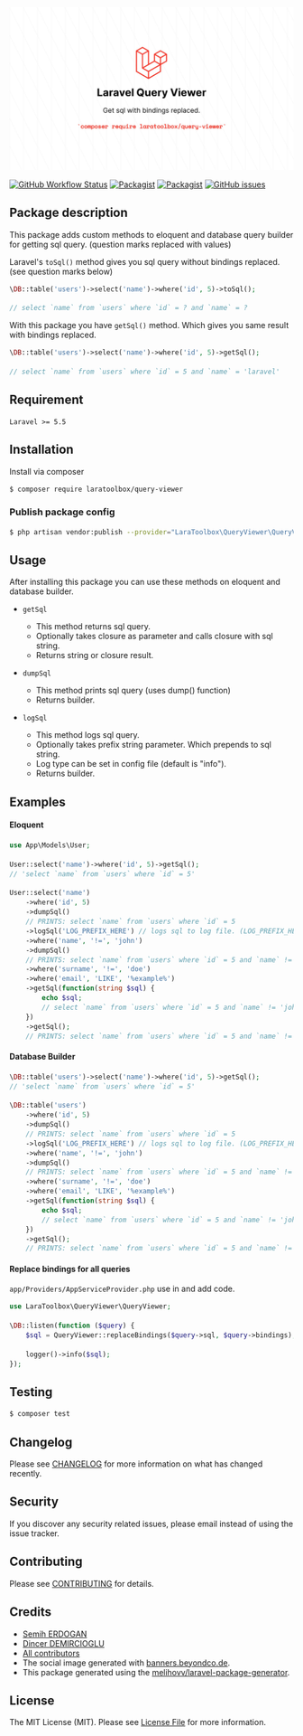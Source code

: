 ![Social Image](social.jpeg)

[![GitHub Workflow Status](https://github.com/laratoolbox/query-viewer/workflows/Run%20tests/badge.svg)](https://github.com/laratoolbox/query-viewer/actions)
[![Packagist](https://img.shields.io/packagist/v/laratoolbox/query-viewer.svg)](https://packagist.org/packages/laratoolbox/query-viewer)
[![Packagist](https://img.shields.io/packagist/l/laratoolbox/query-viewer.svg)](https://packagist.org/packages/laratoolbox/query-viewer)
[![GitHub issues](https://img.shields.io/github/issues/laratoolbox/query-viewer.svg)](https://github.com/laratoolbox/query-viewer/issues)

## Package description

This package adds custom methods to eloquent and database query builder for getting sql query. (question marks replaced with values)

Laravel's `toSql()` method gives you sql query without bindings replaced. (see question marks below)
```php
\DB::table('users')->select('name')->where('id', 5)->toSql();

// select `name` from `users` where `id` = ? and `name` = ?
```

With this package you have `getSql()` method. Which gives you same result with bindings replaced.
```php
\DB::table('users')->select('name')->where('id', 5)->getSql();

// select `name` from `users` where `id` = 5 and `name` = 'laravel'
```

## Requirement

```
Laravel >= 5.5
```

## Installation

Install via composer
```bash
$ composer require laratoolbox/query-viewer
```

### Publish package config

```bash
$ php artisan vendor:publish --provider="LaraToolbox\QueryViewer\QueryViewerServiceProvider"
```

## Usage

After installing this package you can use these methods on eloquent and database builder.

- `getSql`
  * This method returns sql query.
  * Optionally takes closure as parameter and calls closure with sql string.
  * Returns string or closure result.

- `dumpSql`
  * This method prints sql query (uses dump() function)
  * Returns builder.

- `logSql`
  * This method logs sql query.
  * Optionally takes prefix string parameter. Which prepends to sql string.
  * Log type can be set in config file (default is "info").
  * Returns builder.

## Examples

#### Eloquent

```php
use App\Models\User;

User::select('name')->where('id', 5)->getSql();
// 'select `name` from `users` where `id` = 5'

User::select('name')
    ->where('id', 5)
    ->dumpSql()
    // PRINTS: select `name` from `users` where `id` = 5
    ->logSql('LOG_PREFIX_HERE') // logs sql to log file. (LOG_PREFIX_HERE : select `name` from `users` where `id` = 5)
    ->where('name', '!=', 'john')
    ->dumpSql()
    // PRINTS: select `name` from `users` where `id` = 5 and `name` != 'john'
    ->where('surname', '!=', 'doe')
    ->where('email', 'LIKE', '%example%')
    ->getSql(function(string $sql) {
        echo $sql;
        // select `name` from `users` where `id` = 5 and `name` != 'john' and `surname` != 'doe' and `email` LIKE '%example%'
    })
    ->getSql();
    // PRINTS: select `name` from `users` where `id` = 5 and `name` != 'john' and `surname` != 'doe' and `email` LIKE '%example%'
```

#### Database Builder

```php
\DB::table('users')->select('name')->where('id', 5)->getSql();
// 'select `name` from `users` where `id` = 5'

\DB::table('users')
    ->where('id', 5)
    ->dumpSql()
    // PRINTS: select `name` from `users` where `id` = 5
    ->logSql('LOG_PREFIX_HERE') // logs sql to log file. (LOG_PREFIX_HERE : select `name` from `users` where `id` = 5)
    ->where('name', '!=', 'john')
    ->dumpSql()
    // PRINTS: select `name` from `users` where `id` = 5 and `name` != 'john'
    ->where('surname', '!=', 'doe')
    ->where('email', 'LIKE', '%example%')
    ->getSql(function(string $sql) {
        echo $sql;
        // select `name` from `users` where `id` = 5 and `name` != 'john' and `surname` != 'doe' and `email` LIKE '%example%'
    })
    ->getSql();
    // PRINTS: select `name` from `users` where `id` = 5 and `name` != 'john' and `surname` != 'doe' and `email` LIKE '%example%'
```

#### Replace bindings for all queries

`app/Providers/AppServiceProvider.php` use in and add code.

```php
use LaraToolbox\QueryViewer\QueryViewer;

\DB::listen(function ($query) {
    $sql = QueryViewer::replaceBindings($query->sql, $query->bindings);

    logger()->info($sql);
});
```

## Testing

``` bash
$ composer test
```

## Changelog

Please see [CHANGELOG](CHANGELOG.md) for more information on what has changed recently.

## Security

If you discover any security related issues, please email instead of using the issue tracker.

## Contributing

Please see [CONTRIBUTING](CONTRIBUTING.md) for details.

## Credits

- [Semih ERDOGAN](https://github.com/semiherdogan)
- [Dincer DEMIRCIOGLU](https://github.com/dinncer)
- [All contributors](https://github.com/laratoolbox/query-viewer/graphs/contributors)
- The social image generated with [banners.beyondco.de](https://banners.beyondco.de/).
- This package generated using the [melihovv/laravel-package-generator](https://github.com/melihovv/laravel-package-generator).

## License

The MIT License (MIT). Please see [License File](LICENSE) for more information.
